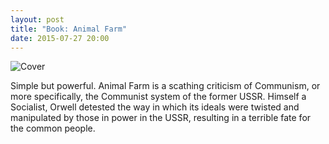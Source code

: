 ```yaml
---
layout: post
title: "Book: Animal Farm"
date: 2015-07-27 20:00
---
```


![Cover](http://www.financialsensearchive.com/editorials/quinn/2009/images/0727_clip_image002.jpg)

Simple but powerful. Animal Farm is a scathing criticism of Communism, or more specifically, the Communist system of the former USSR. Himself a Socialist, Orwell detested the way in which its ideals were twisted and manipulated by those in power in the USSR, resulting in a terrible fate for the common people.

